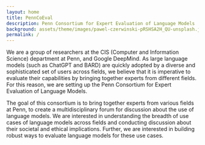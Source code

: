 ```yaml
---
layout: home
title: PennCoEval
description: Penn Consortium for Expert Evaluation of Language Models
background: assets/theme/images/pawel-czerwinski-pRSHSA2H_QU-unsplash.jpg
permalink: /
---
```


We are a group of researchers at the CIS (Computer and Information Science) department at Penn, and Google DeepMind. As large language models (such as ChatGPT and BARD) are quickly adopted by a diverse and sophisticated set of users across fields, we believe that it is imperative to evaluate their capabilities by bringing together experts from different fields. For this reason, we are setting up the Penn Consortium for Expert Evaluation of Language Models.

The goal of this consortium is to bring together experts from various fields at Penn, to create a multidisciplinary forum for discussion about the use of language models. We are interested in understanding the breadth of use cases of language models across fields and conducting discussion about their societal and ethical implications. Further, we are interested in building robust ways to evaluate language models for these use cases.
